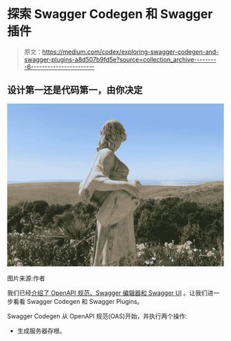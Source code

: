 # 探索 Swagger Codegen 和 Swagger 插件

> 原文：<https://medium.com/codex/exploring-swagger-codegen-and-swagger-plugins-a8d507b9fd5e?source=collection_archive---------6----------------------->

## 设计第一还是代码第一，由你决定

![](img/72d6f4d411c017bcb9479d719cb7f750.png)

图片来源:作者

我们已经[介绍了 OpenAPI 规范、Swagger 编辑器和 Swagger UI](https://betterprogramming.pub/should-ui-developers-learn-swagger-d3890c4fdbe8) 。让我们进一步看看 Swagger Codegen 和 Swagger Plugins。

Swagger Codegen 从 OpenAPI 规范(OAS)开始，并执行两个操作:

*   生成服务器存根。